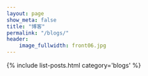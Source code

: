 ```yaml
---
layout: page
show_meta: false
title: "博客"
permalink: "/blogs/"
header:
    image_fullwidth: front06.jpg
---
```

{% include list-posts.html category='blogs' %}
